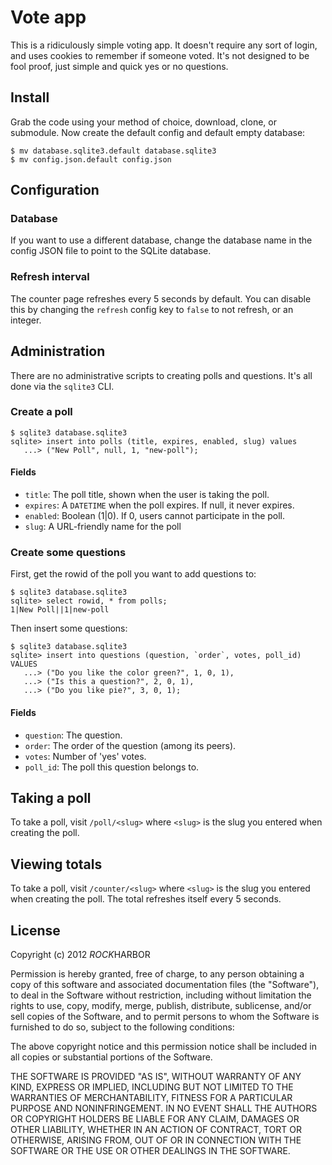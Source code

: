 # Vote app

This is a ridiculously simple voting app. It doesn't require any sort of login,
and uses cookies to remember if someone voted. It's not designed to be fool
proof, just simple and quick yes or no questions.

## Install

Grab the code using your method of choice, download, clone, or submodule. 
Now create the default config and default empty database:

```
$ mv database.sqlite3.default database.sqlite3
$ mv config.json.default config.json
```

## Configuration

### Database

If you want to use a different database, change the database name in the config
JSON file to point to the SQLite database.

### Refresh interval

The counter page refreshes every 5 seconds by default. You can disable this by 
changing the `refresh` config key to `false` to not refresh, or an integer.

## Administration

There are no administrative scripts to creating polls and questions. It's all
done via the `sqlite3` CLI.

### Create a poll

```
$ sqlite3 database.sqlite3
sqlite> insert into polls (title, expires, enabled, slug) values
   ...> ("New Poll", null, 1, "new-poll");
```

#### Fields

- `title`: The poll title, shown when the user is taking the poll.
- `expires`: A `DATETIME` when the poll expires. If null, it never expires.
- `enabled`: Boolean (1|0). If 0, users cannot participate in the poll.
- `slug`: A URL-friendly name for the poll

### Create some questions

First, get the rowid of the poll you want to add questions to:

```
$ sqlite3 database.sqlite3
sqlite> select rowid, * from polls;
1|New Poll||1|new-poll
```

Then insert some questions:

```
$ sqlite3 database.sqlite3
sqlite> insert into questions (question, `order`, votes, poll_id) VALUES
   ...> ("Do you like the color green?", 1, 0, 1),
   ...> ("Is this a question?", 2, 0, 1),
   ...> ("Do you like pie?", 3, 0, 1);
```

#### Fields

- `question`: The question.
- `order`: The order of the question (among its peers).
- `votes`: Number of 'yes' votes.
- `poll_id`: The poll this question belongs to.

## Taking a poll

To take a poll, visit `/poll/<slug>` where `<slug>` is the slug you entered when
creating the poll.

## Viewing totals

To take a poll, visit `/counter/<slug>` where `<slug>` is the slug you entered 
when creating the poll. The total refreshes itself every 5 seconds.

## License

Copyright (c) 2012 *ROCK*HARBOR

Permission is hereby granted, free of charge, to any person obtaining a copy of this software and associated documentation files (the "Software"), to deal in the Software without restriction, including without limitation the rights to use, copy, modify, merge, publish, distribute, sublicense, and/or sell copies of the Software, and to permit persons to whom the Software is furnished to do so, subject to the following conditions:

The above copyright notice and this permission notice shall be included in all copies or substantial portions of the Software.

THE SOFTWARE IS PROVIDED "AS IS", WITHOUT WARRANTY OF ANY KIND, EXPRESS OR IMPLIED, INCLUDING BUT NOT LIMITED TO THE WARRANTIES OF MERCHANTABILITY, FITNESS FOR A PARTICULAR PURPOSE AND NONINFRINGEMENT. IN NO EVENT SHALL THE AUTHORS OR COPYRIGHT HOLDERS BE LIABLE FOR ANY CLAIM, DAMAGES OR OTHER LIABILITY, WHETHER IN AN ACTION OF CONTRACT, TORT OR OTHERWISE, ARISING FROM, OUT OF OR IN CONNECTION WITH THE SOFTWARE OR THE USE OR OTHER DEALINGS IN THE SOFTWARE.